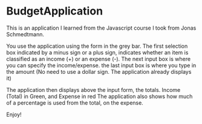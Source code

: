 # BudgetApplication

This is an application I learned from the Javascript course I took from Jonas Schmedtmann. 

You use the application using the form in the grey bar. 
The first selection box indicated by a minus sign or a plus sign, indicates whether an item is classified as an income (+) or an expense (-). 
The next input box is where you can specify the income/expense.
the last input box is where you type in the amount (No need to use a dollar sign. The application already displays it)

The application then displays above the input form, the totals. Income (Total) in Green, and Expense in red
The application also shows how much of a percentage is used from the total, on the expense.

Enjoy! 
